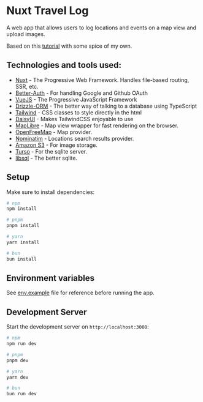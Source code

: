 # Nuxt Travel Log

A web app that allows users to log locations and events on a map view and upload images.

Based on this [tutorial](https://youtu.be/DK93dqmJJYg?si=cBale51XMN_qlrwj) with some spice of my own.

## Technologies and tools used:

- [Nuxt](https://nuxt.com) - The Progressive Web Framework. Handles file-based routing, SSR, etc.
- [Better-Auth](https://www.better-auth.com/) - For handling Google and Github OAuth
- [VueJS](https://vuejs.org/) - The Progressive JavaScript Framework
- [Drizzle-ORM](https://orm.drizzle.team/) - The better way of talking to a database using TypeScript
- [Tailwind](https://tailwindcss.com/) - CSS classes to style directly in the html
- [DaisyUI](https://daisyui.com/) - Makes TailwindCSS enjoyable to use
- [MapLibre](https://maplibre.org/) - Map view wrapper for fast rendering on the browser.
- [OpenFreeMap](https://openfreemap.org/) - Map provider.
- [Nominatim](https://nominatim.org/) - Locations search results provider.
- [Amazon S3](https://aws.amazon.com/s3/) - For image storage.
- [Turso](https://turso.tech/) - For the sqlite server.
- [libsql](https://github.com/tursodatabase/libsql) - The better sqlite.

## Setup

Make sure to install dependencies:

```bash
# npm
npm install

# pnpm
pnpm install

# yarn
yarn install

# bun
bun install
```

## Environment variables

See [env.example](https://github.com/HelloCigar/nuxt-travel-log/blob/master/.env.example) file for reference before running the app.

## Development Server

Start the development server on `http://localhost:3000`:

```bash
# npm
npm run dev

# pnpm
pnpm dev

# yarn
yarn dev

# bun
bun run dev
```
